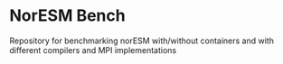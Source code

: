 # NorESM Bench

Repository for benchmarking norESM with/without containers and with different compilers and MPI implementations
